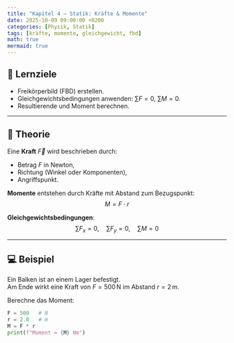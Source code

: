 ```yaml
---
title: "Kapitel 4 – Statik: Kräfte & Momente"
date: 2025-10-09 09:00:00 +0200
categories: [Physik, Statik]
tags: [kräfte, momente, gleichgewicht, fbd]
math: true
mermaid: true
---
```


## 🎯 Lernziele
- Freikörperbild (FBD) erstellen.
- Gleichgewichtsbedingungen anwenden: $\sum F = 0$, $\sum M = 0$.
- Resultierende und Moment berechnen.

---

## 📘 Theorie

Eine **Kraft** $\vec F$ wird beschrieben durch:
- Betrag $F$ in Newton,
- Richtung (Winkel oder Komponenten),
- Angriffspunkt.

**Momente** entstehen durch Kräfte mit Abstand zum Bezugspunkt:
$$
M = F \cdot r
$$

**Gleichgewichtsbedingungen**:
$$
\sum F_x = 0, \quad \sum F_y = 0, \quad \sum M = 0
$$

---

## 💻 Beispiel

Ein Balken ist an einem Lager befestigt.  
Am Ende wirkt eine Kraft von $F = 500\,\mathrm{N}$ im Abstand $r = 2\,\mathrm{m}$.

Berechne das Moment:

```python
F = 500   # N
r = 2.0   # m
M = F * r
print(f"Moment = {M} Nm")
